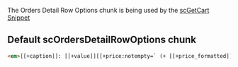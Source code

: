 The Orders Detail Row Options chunk is being used by the [scGetCart Snippet](../Snippets/scGetCart) 

## Default scOrdersDetailRowOptions chunk

```` html
<em>[[+caption]]: [[+value]][[+price:notempty=` (+ [[+price_formatted]])`:isempty=``]][[+last:ne=`1`:then=`,&nbsp;`:else=``]]</em>
```` 